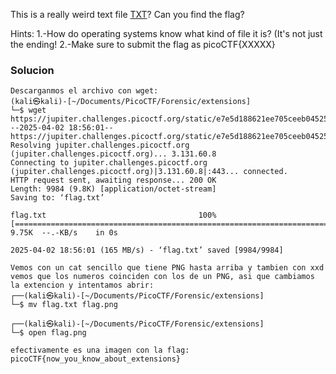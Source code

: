This is a really weird text file [TXT](https://jupiter.challenges.picoctf.org/static/e7e5d188621ee705ceeb0452525412ef/flag.txt)? Can you find the flag?

Hints:
1.-How do operating systems know what kind of file it is? (It's not just the ending!
2.-Make sure to submit the flag as picoCTF{XXXXX}

### Solucion

```
Descarganmos el archivo con wget:
(kali㉿kali)-[~/Documents/PicoCTF/Forensic/extensions]
└─$ wget https://jupiter.challenges.picoctf.org/static/e7e5d188621ee705ceeb0452525412ef/flag.txt    
--2025-04-02 18:56:01--  https://jupiter.challenges.picoctf.org/static/e7e5d188621ee705ceeb0452525412ef/flag.txt
Resolving jupiter.challenges.picoctf.org (jupiter.challenges.picoctf.org)... 3.131.60.8
Connecting to jupiter.challenges.picoctf.org (jupiter.challenges.picoctf.org)|3.131.60.8|:443... connected.
HTTP request sent, awaiting response... 200 OK
Length: 9984 (9.8K) [application/octet-stream]
Saving to: ‘flag.txt’

flag.txt                                  100%[===================================================================================>]   9.75K  --.-KB/s    in 0s      

2025-04-02 18:56:01 (165 MB/s) - ‘flag.txt’ saved [9984/9984]

Vemos con un cat sencillo que tiene PNG hasta arriba y tambien con xxd vemos que los numeros coinciden con los de un PNG, asi que cambiamos la extencion y intentamos abrir:
┌──(kali㉿kali)-[~/Documents/PicoCTF/Forensic/extensions]
└─$ mv flag.txt flag.png  
                                                                                                                                                                      
┌──(kali㉿kali)-[~/Documents/PicoCTF/Forensic/extensions]
└─$ open flag.png 

efectivamente es una imagen con la flag:
picoCTF{now_you_know_about_extensions}
```